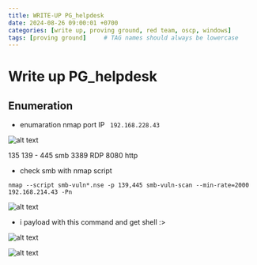 ```yaml
---
title: WRITE-UP PG_helpdesk
date: 2024-08-26 09:00:01 +0700
categories: [write up, proving ground, red team, oscp, windows]
tags: [proving ground]     # TAG names should always be lowercase
---
```

# Write up PG_helpdesk

## Enumeration 
* enumaration nmap port IP ``` 192.168.228.43```

![alt text](/assets/img/PG_helpdesk/imgge.png)

135
139 - 445 smb
3389 RDP
8080 http

* check smb with nmap script

```
nmap --script smb-vuln*.nse -p 139,445 smb-vuln-scan --min-rate=2000 192.168.214.43 -Pn 
```
![alt text](/assets/img/PG_helpdesk/imgge-1.png)

* i payload with this command and get shell :>

![alt text](/assets/img/PG_helpdesk/imgge-3.png)

![alt text](/assets/img/PG_helpdesk/imgge-2.png)